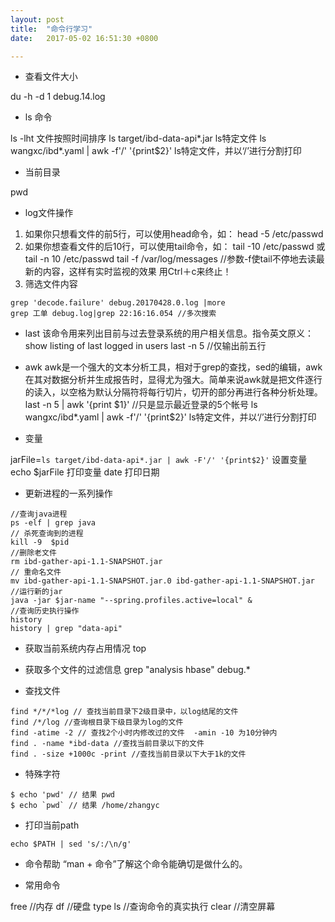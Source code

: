 ```yaml
---
layout: post
title:  "命令行学习"
date:   2017-05-02 16:51:30 +0800

---
```

* 查看文件大小

du -h -d 1 debug.14.log <br>

* ls 命令

ls -lht 文件按照时间排序
ls target/ibd-data-api*.jar ls特定文件
ls wangxc/ibd*.yaml  | awk -f'/' '{print$2}' ls特定文件，并以‘/’进行分割打印

* 当前目录

pwd

* log文件操作
1. 如果你只想看文件的前5行，可以使用head命令，如： 
head -5 /etc/passwd 
2. 如果你想查看文件的后10行，可以使用tail命令，如： 
tail -10 /etc/passwd 或 tail -n 10 /etc/passwd 
tail -f /var/log/messages //参数-f使tail不停地去读最新的内容，这样有实时监视的效果 用Ctrl＋c来终止！ 
3. 筛选文件内容
```shell
grep 'decode.failure' debug.20170428.0.log |more
grep 工单 debug.log|grep 22:16:16.054 //多次搜索
```
* last
该命令用来列出目前与过去登录系统的用户相关信息。指令英文原义：show listing of last logged in users
last -n 5 //仅输出前五行

* awk
awk是一个强大的文本分析工具，相对于grep的查找，sed的编辑，awk在其对数据分析并生成报告时，显得尤为强大。简单来说awk就是把文件逐行的读入，以空格为默认分隔符将每行切片，切开的部分再进行各种分析处理。
last -n 5 | awk  '{print $1}' //只是显示最近登录的5个帐号
ls wangxc/ibd*.yaml  | awk -f'/' '{print$2}' ls特定文件，并以‘/’进行分割打印

* 变量

jarFile=`ls target/ibd-data-api*.jar | awk -F'/' '{print$2}'`  设置变量
echo $jarFile  打印变量
date 打印日期


* 更新进程的一系列操作
```shell
//查询java进程
ps -elf | grep java
// 杀死查询到的进程
kill -9  $pid
//删除老文件
rm ibd-gather-api-1.1-SNAPSHOT.jar
// 重命名文件
mv ibd-gather-api-1.1-SNAPSHOT.jar.0 ibd-gather-api-1.1-SNAPSHOT.jar
//运行新的jar
java -jar $jar-name "--spring.profiles.active=local" &
//查询历史执行操作
history
history | grep "data-api"
```
 
* 获取当前系统内存占用情况
top
* 获取多个文件的过滤信息
grep "analysis hbase" debug.*

* 查找文件
```shell
find */*/*log // 查找当前目录下2级目录中，以log结尾的文件
find /*/log //查询根目录下级目录为log的文件
find -atime -2 // 查找2个小时内修改过的文件  -amin -10 为10分钟内
find . -name *ibd-data //查找当前目录以下的文件
find . -size +1000c -print //查找当前目录以下大于1k的文件
```
* 特殊字符
```shell
$ echo 'pwd' // 结果 pwd
$ echo `pwd` // 结果 /home/zhangyc
```
* 打印当前path
```shell
echo $PATH | sed 's/:/\n/g'
```
* 命令帮助 “man + 命令”了解这个命令能确切是做什么的。

* 常用命令

free //内存 
df //硬盘 
type ls //查询命令的真实执行 
clear //清空屏幕

<br>


